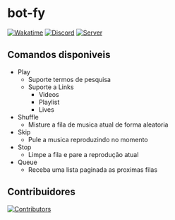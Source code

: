 # bot-fy
[![Wakatime](https://wakatime.com/badge/user/4ea4d323-1f7a-46e1-a08e-2080b1b95450/project/ba8671e1-4cb4-42fb-9053-60a64792126b.svg?style=for-the-badge)](https://wakatime.com/@eimigueloliveir)
[![Discord](https://img.shields.io/discord/880904935787601960?style=for-the-badge&label=Discord&color=blue)](https://discord.gg/JWktu3FRh9)
[![Server](https://img.shields.io/badge/dynamic/json?url=https%3A%2F%2Fbot-ft-docs.vercel.app%2Fapi%2Fserver_count&query=%24.approximate_guild_count&style=for-the-badge&label=adicionar%20ao%20seu%20servidor)](https://discordapp.com/api/oauth2/authorize?client_id=1127269106559754303&permissions=2184218688&scope=applications.commands%20bot)

## Comandos disponiveis
- Play
  - Suporte termos de pesquisa
  - Suporte a Links
    - Videos
    - Playlist
    - Lives
- Shuffle
  - Misture a fila de musica atual de forma aleatoria
- Skip
  - Pule a musica reproduzindo no momento
- Stop
  - Limpe a fila e pare a reprodução atual
- Queue
  - Receba uma lista paginada as proximas filas

## Contribuidores
[![Contributors](https://contrib.rocks/image?repo=risecodebr/bot-fy)](https://github.com/risecodebr/bot-fy/graphs/contributors)
